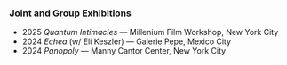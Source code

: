 ### Joint and Group Exhibitions

- <span class="resume-year">2025</span> _Quantum Intimacies_ — Millenium Film Workshop, New York City
- <span class="resume-year">2024</span> _Echea_ (w/ Eli Keszler) — Galerie Pepe, Mexico City [](https://www.galeriepepe.com/#:~:text=Produced%20in%20collaboration,to%20the%20work)
- <span class="resume-year">2024</span> _Panopoly_ — Manny Cantor Center, New York City
